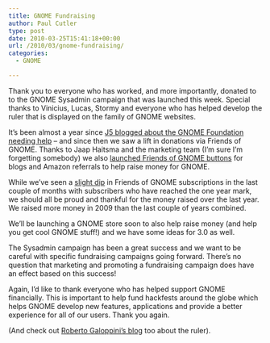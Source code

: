 ```yaml
---
title: GNOME Fundraising
author: Paul Cutler
type: post
date: 2010-03-25T15:41:18+00:00
url: /2010/03/gnome-fundraising/
categories:
  - GNOME

---
```

Thank you to everyone who has worked, and more importantly, donated to to the GNOME Sysadmin campaign that was launched this week. Special thanks to Vinicius, Lucas, Stormy and everyone who has helped develop the ruler that is displayed on the family of GNOME websites.

It&#8217;s been almost a year since [J5 blogged about the GNOME Foundation needing help][1] &#8211; and since then we saw a lift in donations via Friends of GNOME. Thanks to Jaap Haitsma and the marketing team (I&#8217;m sure I&#8217;m forgetting somebody) we also [launched Friends of GNOME buttons][2] for blogs and Amazon referrals to help raise money for GNOME.

While we&#8217;ve seen a [slight dip][3] in Friends of GNOME subscriptions in the last couple of months with subscribers who have reached the one year mark, we should all be proud and thankful for the money raised over the last year. We raised more money in 2009 than the last couple of years combined.

We&#8217;ll be launching a GNOME store soon to also help raise money (and help you get cool GNOME stuff!) and we have some ideas for 3.0 as well.

The Sysadmin campaign has been a great success and we want to be careful with specific fundraising campaigns going forward. There&#8217;s no question that marketing and promoting a fundraising campaign does have an effect based on this success!

Again, I&#8217;d like to thank everyone who has helped support GNOME financially. This is important to help fund hackfests around the globe which helps GNOME develop new features, applications and provide a better experience for all of our users. Thank you again.

(And check out [Roberto Galoppini&#8217;s blog][4] too about the ruler).

 [1]: http://www.j5live.com/2009/04/30/the-gnome-foundation-needs-your-help/
 [2]: http://www.gnome.org/friends/promote.html
 [3]: http://mail.gnome.org/archives/marketing-list/2010-March/msg00005.html
 [4]: http://robertogaloppini.net/2010/03/24/open-source-fundraising-campaigns-the-gnome-ruler/